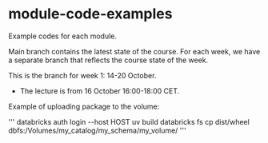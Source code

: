 # module-code-examples
Example codes for each module.

Main branch contains the latest state of the course.
For each week, we have a separate branch that reflects the course state of the week.

This is the branch for week 1: 14-20 October.
- The lecture is from 16 October 16:00-18:00 CET.


Example of uploading package to the volume:

'''
databricks auth login --host HOST
uv build
databricks fs cp dist/wheel dbfs:/Volumes/my_catalog/my_schema/my_volume/
'''

